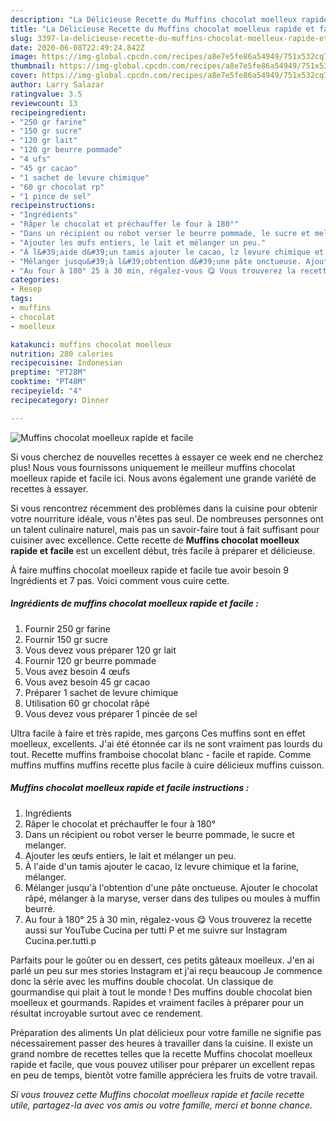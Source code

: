 ```yaml
---
description: "La Délicieuse Recette du Muffins chocolat moelleux rapide et facile"
title: "La Délicieuse Recette du Muffins chocolat moelleux rapide et facile"
slug: 3397-la-delicieuse-recette-du-muffins-chocolat-moelleux-rapide-et-facile
date: 2020-06-08T22:49:24.842Z
image: https://img-global.cpcdn.com/recipes/a8e7e5fe86a54949/751x532cq70/muffins-chocolat-moelleux-rapide-et-facile-photo-principale-de-la-recette.jpg
thumbnail: https://img-global.cpcdn.com/recipes/a8e7e5fe86a54949/751x532cq70/muffins-chocolat-moelleux-rapide-et-facile-photo-principale-de-la-recette.jpg
cover: https://img-global.cpcdn.com/recipes/a8e7e5fe86a54949/751x532cq70/muffins-chocolat-moelleux-rapide-et-facile-photo-principale-de-la-recette.jpg
author: Larry Salazar
ratingvalue: 3.5
reviewcount: 13
recipeingredient:
- "250 gr farine"
- "150 gr sucre"
- "120 gr lait"
- "120 gr beurre pommade"
- "4 ufs"
- "45 gr cacao"
- "1 sachet de levure chimique"
- "60 gr chocolat rp"
- "1 pince de sel"
recipeinstructions:
- "Ingrédients"
- "Râper le chocolat et préchauffer le four à 180°"
- "Dans un récipient ou robot verser le beurre pommade, le sucre et melanger."
- "Ajouter les œufs entiers, le lait et mélanger un peu."
- "À l&#39;aide d&#39;un tamis ajouter le cacao, lz levure chimique et la farine, mélanger."
- "Mélanger jusqu&#39;à l&#39;obtention d&#39;une pâte onctueuse. Ajouter le chocolat râpé, mélanger à la maryse, verser dans des tulipes ou moules à muffin beurré."
- "Au four à 180° 25 à 30 min, régalez-vous 😋 Vous trouverez la recette aussi sur YouTube Cucina per tutti P et me suivre sur Instagram Cucina.per.tutti.p"
categories:
- Resep
tags:
- muffins
- chocolat
- moelleux

katakunci: muffins chocolat moelleux 
nutrition: 280 calories
recipecuisine: Indonesian
preptime: "PT28M"
cooktime: "PT48M"
recipeyield: "4"
recipecategory: Dinner

---
```



![Muffins chocolat moelleux rapide et facile](https://img-global.cpcdn.com/recipes/a8e7e5fe86a54949/751x532cq70/muffins-chocolat-moelleux-rapide-et-facile-photo-principale-de-la-recette.jpg)

Si vous cherchez de nouvelles recettes à essayer ce week end ne cherchez plus! Nous vous fournissons uniquement le meilleur muffins chocolat moelleux rapide et facile ici. Nous avons également une grande variété de recettes à essayer.

Si vous rencontrez récemment des problèmes dans la cuisine pour obtenir votre nourriture idéale, vous n'êtes pas seul. De nombreuses personnes ont un talent culinaire naturel, mais pas un savoir-faire tout à fait suffisant pour cuisiner avec excellence. Cette recette de <strong> Muffins chocolat moelleux rapide et facile </strong> est un excellent début, très facile à préparer et délicieuse.

<!--inarticleads1-->

À faire muffins chocolat moelleux rapide et facile tue avoir besoin 9 Ingrédients et 7 pas. Voici comment vous cuire cette.

##### Ingrédients de muffins chocolat moelleux rapide et facile :

1. Fournir 250 gr farine
1. Fournir 150 gr sucre
1. Vous devez vous préparer 120 gr lait
1. Fournir 120 gr beurre pommade
1. Vous avez besoin 4 œufs
1. Vous avez besoin 45 gr cacao
1. Préparer 1 sachet de levure chimique
1. Utilisation 60 gr chocolat râpé
1. Vous devez vous préparer 1 pincée de sel


Ultra facile à faire et très rapide, mes garçons Ces muffins sont en effet moelleux, excellents. J&#39;ai été étonnée car ils ne sont vraiment pas lourds du tout. Recette muffins framboise chocolat blanc - facile et rapide. Comme muffins muffins muffins recette plus facile à cuire délicieux muffins cuisson. 

<!--inarticleads2-->

##### Muffins chocolat moelleux rapide et facile instructions :

1. Ingrédients
1. Râper le chocolat et préchauffer le four à 180°
1. Dans un récipient ou robot verser le beurre pommade, le sucre et melanger.
1. Ajouter les œufs entiers, le lait et mélanger un peu.
1. À l&#39;aide d&#39;un tamis ajouter le cacao, lz levure chimique et la farine, mélanger.
1. Mélanger jusqu&#39;à l&#39;obtention d&#39;une pâte onctueuse. Ajouter le chocolat râpé, mélanger à la maryse, verser dans des tulipes ou moules à muffin beurré.
1. Au four à 180° 25 à 30 min, régalez-vous 😋 Vous trouverez la recette aussi sur YouTube Cucina per tutti P et me suivre sur Instagram Cucina.per.tutti.p


Parfaits pour le goûter ou en dessert, ces petits gâteaux moelleux. J&#39;en ai parlé un peu sur mes stories Instagram et j&#39;ai reçu beaucoup Je commence donc la série avec les muffins double chocolat. Un classique de gourmandise qui plait à tout le monde ! Des muffins double chocolat bien moelleux et gourmands. Rapides et vraiment faciles à préparer pour un résultat incroyable surtout avec ce rendement. 

<!--inarticleads1-->

<p>
Préparation des aliments Un plat délicieux pour votre famille ne signifie pas nécessairement passer des heures à travailler dans la cuisine. Il existe un grand nombre de recettes telles que la recette Muffins chocolat moelleux rapide et facile, que vous pouvez utiliser pour préparer un excellent repas en peu de temps, bientôt votre famille appréciera les fruits de votre travail.
</p>

<p>
<i>Si vous trouvez cette Muffins chocolat moelleux rapide et facile recette utile, partagez-la avec vos amis ou votre famille, merci et bonne chance.</i>
</p>
